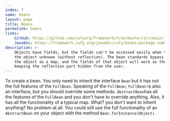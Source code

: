 ```yaml
---
index: 7
name: beans
layout: page
title: Beans
permalink: beans
links:
    GitHub: https://github.com/cufyorg/framework/tree/master/src/main/java/cufy/beans
    Javadoc: https://framework.cufy.org/javadoc/cufy/beans/package-summary.html
description: >-
    Objects have fields, but the fields can't be accessed easily when the class of
    the object unknown (without reflection). The bean standards bypass that by treating
    the object as a map, and the fields of that object will work as the entries of the map, 
    keeping the reflection part hidden from the user.
---
```


To create a bean. You only need to inherit the interface `Bean` but it has not the
full features of the `FullBean`. Speaking of the `FullBean`, `FullBean` is also an interface,
but you should override some methods. `AbstractBean`has all the features of the `FullBean` and
you don't have to override anything. Also, it has all the functionality of a typical map. What?
you don't want to inherit anything? No problem at all. You could still use the full functionality
of an `AbstractBean` on your object with the method `Bean.forInstance(Object)`.

